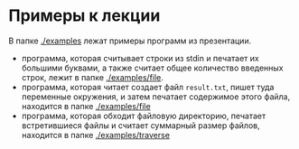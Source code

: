# Примеры к лекции

В папке [./examples](./) лежат примеры программ из презентации.

- программа, которая считывает строки из stdin
  и печатает их большими буквами,
  а также считает общее количество введенных строк,
  лежит в папке [./examples/file](./console/).
- программа, которая читает создает файл `result.txt`,
  пишет туда переменные окружения,
  и затем печатает содержимое этого файла,
  находится в папке [./examples/file](./file)
- программа, которая обходит файловую директорию,
  печатает встретившиеся файлы и считает суммарный размер файлов, находится в папке [./examples/traverse](./traverse/)
